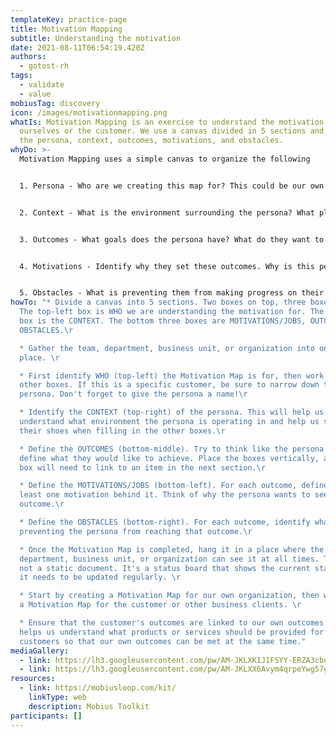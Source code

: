 ```yaml
---
templateKey: practice-page
title: Motivation Mapping
subtitle: Understanding the motivation
date: 2021-08-11T06:54:19.420Z
authors:
  - gotost-rh
tags:
  - validate
  - value
mobiusTag: discovery
icon: /images/motivationmapping.png
whatIs: Motivation Mapping is an exercise to understand the motivation for
  ourselves or the customer. We use a canvas divided in 5 sections and identify
  the persona, context, outcomes, motivations, and obstacles.
whyDo: >-
  Motivation Mapping uses a simple canvas to organize the following


  1﻿. Persona - Who are we creating this map for? This could be our own organization, a specific target customer, or a corporate client. 


  2﻿. Context - What is the environment surrounding the persona? What platform are we operating on? What are the factors impacting our environment?


  3﻿. Outcomes - What goals does the persona have? What do they want to achieve? What state should they be in to say that they have reached their goals?


  4﻿. Motivations - Identify why they set these outcomes. Why is this person pursuing these goals?


  5﻿. Obstacles - What is preventing them from making progress on their objectives? What are the impediments?
howTo: "* Divide a canvas into 5 sections. Two boxes on top, three boxes below.
  The top-left box is WHO we are understanding the motivation for. The top-right
  box is the CONTEXT. The bottom three boxes are MOTIVATIONS/JOBS, OUTCOMES, and
  OBSTACLES.\r

  * Gather the team, department, business unit, or organization into one
  place. \r

  * First identify WHO (top-left) the Motivation Map is for, then work on the
  other boxes. If this is a specific customer, be sure to narrow down the
  persona. Don't forget to give the persona a name!\r

  * Identify the CONTEXT (top-right) of the persona. This will help us
  understand what environment the persona is operating in and help us step into
  their shoes when filling in the other boxes.\r

  * Define the OUTCOMES (bottom-middle). Try to think like the persona and
  define what they would like to achieve. Place the boxes vertically, as each
  box will need to link to an item in the next section.\r

  * Define the MOTIVATIONS/JOBS (bottom-left). For each outcome, define at
  least one motivation behind it. Think of why the persona wants to see that
  outcome.\r

  * Define the OBSTACLES (bottom-right). For each outcome, identify what is
  preventing the persona from reaching that outcome.\r

  * Once the Motivation Map is completed, hang it in a place where the team,
  department, business unit, or organization can see it at all times. This is
  not a static document. It's a status board that shows the current state, and
  it needs to be updated regularly. \r

  * Start by creating a Motivation Map for our own organization, then work on
  a Motivation Map for the customer or other business clients. \r

  * Ensure that the customer's outcomes are linked to our own outcomes. This
  helps us understand what products or services should be provided for our
  customers so that our own outcomes can be met at the same time."
mediaGallery:
  - link: https://lh3.googleusercontent.com/pw/AM-JKLXK1J1FSYY-ERZA3cbuLx1jdLHF3qcGqvbkZ7D_MkNVoVN-t4EkrUYBMui-havcq-wFxuoM4u-kDDdnf49PHq587YwnWa1eZvnC4pBo6gILdI-F0u1WrBMqkRnZJlwqiyuzMViOEZmqmkjFaJ9HgBom=w1555-h876-no
  - link: https://lh3.googleusercontent.com/pw/AM-JKLXX6Avym4qrpeYwg57go24I_KyV8wlE6Y4kjTORX26p5LXVfnDZftbZO6eDy2OsYe-pkXM75mhUBGIX30FVncavaLPn7xgh7jQK8UrVsMmyVbtItrDgS3ElM4EwBYTJekm8DeITgJfpcskgspvcO9qA=w1103-h624-no
resources:
  - link: https://mobiusloop.com/kit/
    linkType: web
    description: Mobius Toolkit
participants: []
---
```

